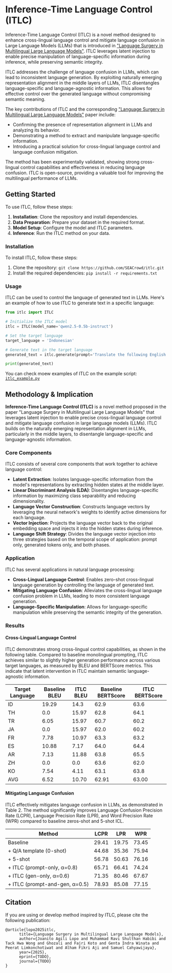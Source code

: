 # Inference-Time Language Control (ITLC)

Inference-Time Language Control (ITLC) is a novel method designed to enhance cross-lingual language control and mitigate language confusion in Large Language Models (LLMs) that is introduced in ["Language Surgery in Multilingual Large Language Models"](). ITLC leverages latent injection to enable precise manipulation of language-specific information during inference, while preserving semantic integrity.

ITLC addresses the challenge of language confusion in LLMs, which can lead to inconsistent language generation. By exploiting naturally emerging representation alignment in the middle layers of LLMs, ITLC disentangles language-specific and language-agnostic information. This allows for effective control over the generated language without compromising semantic meaning.

The key contributions of ITLC and the corresponding ["Language Surgery in Multilingual Large Language Models"]() paper include:
- Confirming the presence of representation alignment in LLMs and analyzing its behavior.
- Demonstrating a method to extract and manipulate language-specific information.
- Introducing a practical solution for cross-lingual language control and language confusion mitigation.

The method has been experimentally validated, showing strong cross-lingual control capabilities and effectiveness in reducing language confusion. ITLC is open-source, providing a valuable tool for improving the multilingual performance of LLMs.

## Getting Started

To use ITLC, follow these steps:

1. **Installation**: Clone the repository and install dependencies.
2. **Data Preparation**: Prepare your dataset in the required format.
3. **Model Setup**: Configure the model and ITLC parameters.
4. **Inference**: Run the ITLC method on your data.

### Installation

To install ITLC, follow these steps:

1. Clone the repository: `git clone https://github.com/SEACrowd/itlc.git`
2. Install the required dependencies: `pip install -r requirements.txt`

### Usage

ITLC can be used to control the language of generated text in LLMs. Here's an example of how to use ITLC to generate text in a specific language:

```python
from itlc import ITLC

# Initialize the ITLC model
itlc = ITLC(model_name='qwen2.5-0.5b-instruct')

# Set the target language
target_language = 'Indonesian'

# Generate text in the target language
generated_text = itlc.generate(prompt='Translate the following English text to Indonesian: Hello, how are you?', target_language=target_language)

print(generated_text)
```

You can check moew examples of ITLC on the example script: [`itlc_example.py`](./itlc_example.py)

## Methodology & Implication

**Inference-Time Language Control (ITLC)** is a novel method proposed in the paper "Language Surgery in Multilingual Large Language Models" that leverages latent injection to enable precise cross-lingual language control and mitigate language confusion in large language models (LLMs). ITLC builds on the naturally emerging representation alignment in LLMs, particularly in the middle layers, to disentangle language-specific and language-agnostic information.

### Core Components

ITLC consists of several core components that work together to achieve language control:

- **Latent Extraction**: Isolates language-specific information from the model's representations by extracting hidden states at the middle layer.
- **Linear Discriminant Analysis (LDA)**: Disentangles language-specific information by maximizing class separability and reducing dimensionality.
- **Language Vector Construction**: Constructs language vectors by leveraging the neural network's weights to identify active dimensions for each language.
- **Vector Injection**: Projects the language vector back to the original embedding space and injects it into the hidden states during inference.
- **Language Shift Strategy**: Divides the language vector injection into three strategies based on the temporal scope of application: prompt only, generated tokens only, and both phases.

### Application

ITLC has several applications in natural language processing:

- **Cross-Lingual Language Control**: Enables zero-shot cross-lingual language generation by controlling the language of generated text.
- **Mitigating Language Confusion**: Alleviates the cross-lingual language confusion problem in LLMs, leading to more consistent language generation.
- **Language-Specific Manipulation**: Allows for language-specific manipulation while preserving the semantic integrity of the generation.

### Results

#### Cross-Lingual Language Control

ITLC demonstrates strong cross-lingual control capabilities, as shown in the following table. Compared to baseline monolingual prompting, ITLC achieves similar to slightly higher generation performance across various target languages, as measured by BLEU and BERTScore metrics. This indicate that latent intervention in ITLC maintain semantic language-agnostic information.

| Target Language | Baseline BLEU | ITLC BLEU | Baseline BERTScore | ITLC BERTScore |
| --- | --- | --- | --- | --- |
| ID | 19.29 | 14.3 | 62.9 | 63.6 |
| TH | 0.0 | 15.97 | 62.8 | 64.1 |
| TR | 6.05 | 15.97 | 60.7 | 60.2 |
| JA | 0.0 | 15.97 | 62.0 | 60.2 |
| FR | 7.78 | 10.97 | 63.3 | 63.2 |
| ES | 10.88 | 7.17 | 64.0 | 64.4 |
| AR | 7.13 | 11.88 | 63.8 | 65.5 |
| ZH | 0.0 | 0.0 | 63.6 | 62.0 |
| KO | 7.54 | 4.11 | 63.1 | 63.8 |
| AVG | 6.52 | 10.70 | 62.91 | 63.00 |

#### Mitigating Language Confusion

ITLC effectively mitigates language confusion in LLMs, as demonstrated in Table 2. The method significantly improves Language Confusion Precision Rate (LCPR), Language Precision Rate (LPR), and Word Precision Rate (WPR) compared to baseline zeros-shot and 5-shot ICL.

| Method | LCPR | LPR | WPR |
| --- | --- | --- | --- |
| Baseline | 29.41 | 19.75 | 73.45 |
| \+ Q/A template (0-shot) | 44.68 | 35.36 | 75.94 |
| \+ 5-shot | 56.78 | 50.63 | 76.16 |
| \+ ITLC (prompt-only, α=0.8) | 65.71 | 66.41 | 74.24 |
| \+ ITLC (gen-only, α=0.6) | 71.35 | 80.46 | 67.67 |
| \+ ITLC (prompt-and-gen, α=0.5) | 78.93 | 85.08 | 77.15 |  

## Citation
If you are using or develop method inspired by ITLC, please cite the following publication:

```
@article{lopo2025itlc,
      title={Language Surgery in Multilingual Large Language Models}, 
      author={Joanito Agili Lopo and Muhammad Ravi Shulthan Habibi and Tack Hwa Wong and Ghozali and Fajri Koto and Genta Indra Winata and Peerat Limkonchotiwat and Alham Fikri Aji and Samuel Cahyawijaya},
      year={2025},
      eprint={TODO},
      journal={TODO}
}
```

